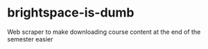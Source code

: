 # brightspace-is-dumb
Web scraper to make downloading course content at the end of the semester easier
